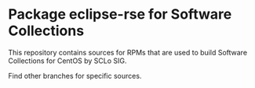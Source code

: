 # Package eclipse-rse for Software Collections

This repository contains sources for RPMs that are used
to build Software Collections for CentOS by SCLo SIG.

Find other branches for specific sources.
